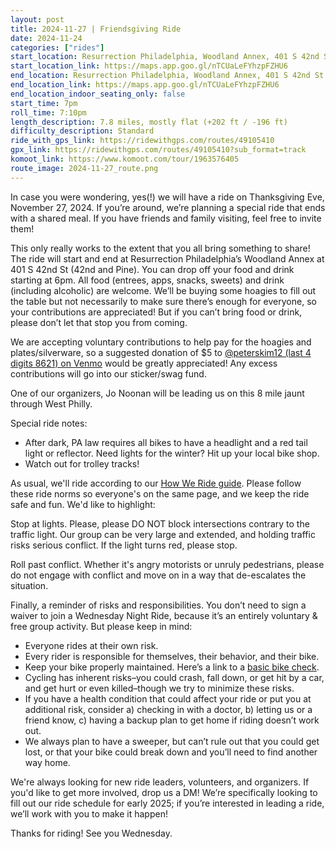 ```yaml
---
layout: post
title: 2024-11-27 | Friendsgiving Ride
date: 2024-11-24
categories: ["rides"]
start_location: Resurrection Philadelphia, Woodland Annex, 401 S 42nd St
start_location_link: https://maps.app.goo.gl/nTCUaLeFYhzpFZHU6
end_location: Resurrection Philadelphia, Woodland Annex, 401 S 42nd St
end_location_link: https://maps.app.goo.gl/nTCUaLeFYhzpFZHU6
end_location_indoor_seating_only: false
start_time: 7pm
roll_time: 7:10pm
length_description: 7.8 miles, mostly flat (+202 ft / -196 ft)
difficulty_description: Standard
ride_with_gps_link: https://ridewithgps.com/routes/49105410
gpx_link: https://ridewithgps.com/routes/49105410?sub_format=track
komoot_link: https://www.komoot.com/tour/1963576405 
route_image: 2024-11-27_route.png
---
```


In case you were wondering, yes(!) we will have a ride on Thanksgiving Eve, November 27, 2024. If you’re around, we’re planning a special ride that ends with a shared meal. If you have friends and family visiting, feel free to invite them!

This only really works to the extent that you all bring something to share! The ride will start and end at Resurrection Philadelphia’s Woodland Annex at 401 S 42nd St (42nd and Pine). You can drop off your food and drink starting at 6pm. All food (entrees, apps, snacks, sweets) and drink (including alcoholic) are welcome. We’ll be buying some hoagies to fill out the table but not necessarily to make sure there’s enough for everyone, so your contributions are appreciated! But if you can’t bring food or drink, please don’t let that stop you from coming. 

We are accepting voluntary contributions to help pay for the hoagies and plates/silverware, so a suggested donation of $5 to [@peterskim12 (last 4 digits 8621) on Venmo](https://venmo.com/u/peterskim12) would be greatly appreciated! Any excess contributions will go into our sticker/swag fund. 

One of our organizers, Jo Noonan will be leading us on this 8 mile jaunt through West Philly.

Special ride notes:

* After dark, PA law requires all bikes to have a headlight and a red tail light or reflector. Need lights for the winter? Hit up your local bike shop.
* Watch out for trolley tracks! 

As usual, we'll ride according to our [How We Ride guide](/how-we-ride). Please follow these ride norms so everyone's on the same page, and we keep the ride safe and fun. We'd like to highlight:

Stop at lights. Please, please DO NOT block intersections contrary to the traffic light. Our group can be very large and extended, and holding traffic risks serious conflict. If the light turns red, please stop.

Roll past conflict. Whether it's angry motorists or unruly pedestrians, please do not engage with conflict and move on in a way that de-escalates the situation.

Finally, a reminder of risks and responsibilities. You don’t need to sign a waiver to join a Wednesday Night Ride, because it’s an entirely voluntary & free group activity. But please keep in mind:

* Everyone rides at their own risk.
* Every rider is responsible for themselves, their behavior, and their bike.
* Keep your bike properly maintained. Here’s a link to a [basic bike check](https://bikepgh.org/2017/03/09/bike-video-abc-quick-check/).
* Cycling has inherent risks–you could crash, fall down, or get hit by a car, and get hurt or even killed–though we try to minimize these risks.
* If you have a health condition that could affect your ride or put you at additional risk, consider a) checking in with a doctor, b) letting us or a friend know, c) having a backup plan to get home if riding doesn’t work out.
* We always plan to have a sweeper, but can’t rule out that you could get lost, or that your bike could break down and you’ll need to find another way home.

We're always looking for new ride leaders, volunteers, and organizers. If you'd like to get more involved, drop us a DM! We’re specifically looking to fill out our ride schedule for early 2025; if you’re interested in leading a ride, we’ll work with you to make it happen!

Thanks for riding! See you Wednesday.
